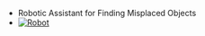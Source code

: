 

  


- Robotic Assistant for Finding Misplaced Objects
- [![Robot](https://www.youtube.com/watch?v=QUB79UTbwvE)](https://www.youtube.com/watch?v=QUB79UTbwvE)
